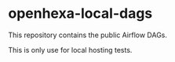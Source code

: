 # openhexa-local-dags

This repository contains the public Airflow DAGs.

This is only use for local hosting tests.
